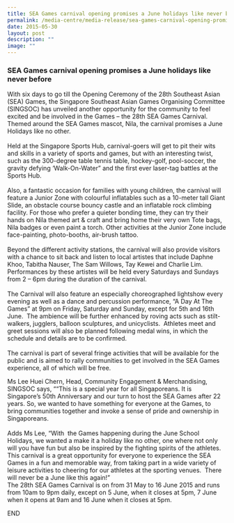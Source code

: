 ```yaml
---
title: SEA Games carnival opening promises a June holidays like never before
permalink: /media-centre/media-release/sea-games-carnival-opening-promises-a-june-holidays-like-never-before/
date: 2015-05-30
layout: post
description: ""
image: ""
---
```

### **SEA Games carnival opening promises a June holidays like never before**
With six days to go till the Opening Ceremony of the 28th Southeast Asian (SEA) Games, the Singapore Southeast Asian Games Organising Committee (SINGSOC) has unveiled another opportunity for the community to feel excited and be involved in the Games – the 28th SEA Games Carnival.  Themed around the SEA Games mascot, Nila, the carnival promises a June Holidays like no other.  
   
Held at the Singapore Sports Hub, carnival-goers will get to pit their wits and skills in a variety of sports and games, but with an interesting twist, such as the 300-degree table tennis table, hockey-golf, pool-soccer, the gravity defying ‘Walk-On-Water” and the first ever laser-tag battles at the Sports Hub.  
   
Also, a fantastic occasion for families with young children, the carnival will feature a Junior Zone with colourful inflatables such as a 10-meter tall Giant Slide, an obstacle course bouncy castle and an inflatable rock climbing facility. For those who prefer a quieter bonding time, they can try their hands on Nila themed art & craft and bring home their very own Tote bags, Nila badges or even paint a torch. Other activities at the Junior Zone include face-painting, photo-booths, air-brush tattoo.  
   
Beyond the different activity stations, the carnival will also provide visitors with a chance to sit back and listen to local artistes that include Daphne Khoo, Tabitha Nauser, The Sam Willows, Tay Kewei and Charlie Lim. Performances by these artistes will be held every Saturdays and Sundays from 2 – 6pm during the duration of the carnival.  
   
The Carnival will also feature an especially choreographed lightshow every evening as well as a dance and percussion performance, “A Day At The Games” at 9pm on Friday, Saturday and Sunday, except for 5th and 16th June.  The ambience will be further enhanced by roving acts such as stilt-walkers, jugglers, balloon sculptures, and unicyclists.  Athletes meet and greet sessions will also be planned following medal wins, in which the schedule and details are to be confirmed.  
   
The carnival is part of several fringe activities that will be available for the public and is aimed to rally communities to get involved in the SEA Games experience, all of which will be free.

Ms Lee Huei Chern, Head, Community Engagement & Merchandising, SINGSOC says, ““This is a special year for all Singaporeans. It is Singapore’s 50th Anniversary and our turn to host the SEA Games after 22 years. So, we wanted to have something for everyone at the Games, to bring communities together and invoke a sense of pride and ownership in Singaporeans.  
   
Adds Ms Lee, “With  the Games happening during the June School Holidays, we wanted a make it a holiday like no other, one where not only will you have fun but also be inspired by the fighting spirits of the athletes.  This carnival is a great opportunity for everyone to experience the SEA Games in a fun and memorable way, from taking part in a wide variety of leisure activities to cheering for our athletes at the sporting venues.  There will never be a June like this again!”  
The 28th SEA Games Carnival is on from 31 May to 16 June 2015 and runs from 10am to 9pm daily, except on 5 June, when it closes at 5pm, 7 June when it opens at 9am and 16 June when it closes at 5pm.

END
